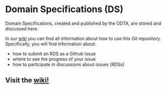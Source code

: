 # Domain Specifications (DS)

Domain Specifications, created and published by the ODTA, are stored and discussed here.

In our [wiki](https://github.com/ODTA/ds/wiki) you can find all information about how to use this Git repository. Specifically, you will find information about:
* how to submit an RDS as a Github Issue
* where to see the progress of your issue
* how to participate in discussions about issues (RDSs)

## Visit the [wiki!](https://github.com/ODTA/ds/wiki)
